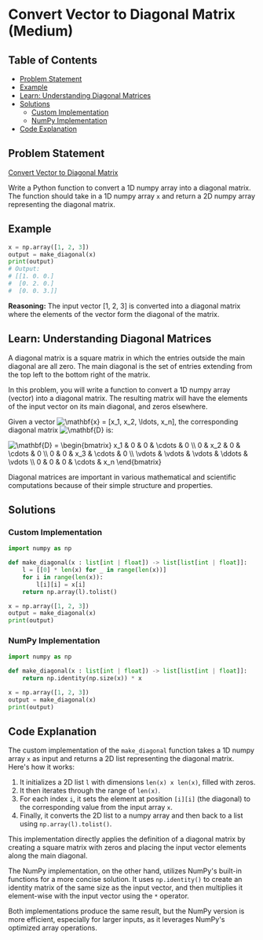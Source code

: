 # Convert Vector to Diagonal Matrix (Medium)

## Table of Contents

- [Problem Statement](#problem-statement)
- [Example](#example)
- [Learn: Understanding Diagonal Matrices](#learn-understanding-diagonal-matrices)
- [Solutions](#solutions)
  - [Custom Implementation](#custom-implementation)
  - [NumPy Implementation](#numpy-implementation)
- [Code Explanation](#code-explanation)

## Problem Statement

[Convert Vector to Diagonal Matrix](https://www.deep-ml.com/problem/Convert%20Vector%20to%20Diagonal%20Matrix)

Write a Python function to convert a 1D numpy array into a diagonal matrix. The function should take in a 1D numpy array `x` and return a 2D numpy array representing the diagonal matrix.

## Example

```python
x = np.array([1, 2, 3])
output = make_diagonal(x)
print(output)
# Output:
# [[1. 0. 0.]
#  [0. 2. 0.]
#  [0. 0. 3.]]
```

**Reasoning:** The input vector [1, 2, 3] is converted into a diagonal matrix where the elements of the vector form the diagonal of the matrix.

## Learn: Understanding Diagonal Matrices

A diagonal matrix is a square matrix in which the entries outside the main diagonal are all zero. The main diagonal is the set of entries extending from the top left to the bottom right of the matrix.

In this problem, you will write a function to convert a 1D numpy array (vector) into a diagonal matrix. The resulting matrix will have the elements of the input vector on its main diagonal, and zeros elsewhere.

Given a vector <img src="https://i.upmath.me/svg/%5Cmathbf%7Bx%7D%20%3D%20%5Bx_1%2C%20x_2%2C%20%5Cldots%2C%20x_n%5D" alt="\mathbf{x} = [x_1, x_2, \ldots, x_n]" />, the corresponding diagonal matrix <img src="https://i.upmath.me/svg/%5Cmathbf%7BD%7D" alt="\mathbf{D}" /> is:

<img src="https://i.upmath.me/svg/%0A%5Cmathbf%7BD%7D%20%3D%20%5Cbegin%7Bbmatrix%7D%0Ax_1%20%26%200%20%26%200%20%26%20%5Ccdots%20%26%200%20%5C%5C%0A0%20%26%20x_2%20%26%200%20%26%20%5Ccdots%20%26%200%20%5C%5C%0A0%20%26%200%20%26%20x_3%20%26%20%5Ccdots%20%26%200%20%5C%5C%0A%5Cvdots%20%26%20%5Cvdots%20%26%20%5Cvdots%20%26%20%5Cddots%20%26%20%5Cvdots%20%5C%5C%0A0%20%26%200%20%26%200%20%26%20%5Ccdots%20%26%20x_n%0A%5Cend%7Bbmatrix%7D%0A" alt="
\mathbf{D} = \begin{bmatrix}
x_1 &amp; 0 &amp; 0 &amp; \cdots &amp; 0 \\
0 &amp; x_2 &amp; 0 &amp; \cdots &amp; 0 \\
0 &amp; 0 &amp; x_3 &amp; \cdots &amp; 0 \\
\vdots &amp; \vdots &amp; \vdots &amp; \ddots &amp; \vdots \\
0 &amp; 0 &amp; 0 &amp; \cdots &amp; x_n
\end{bmatrix}
" />

Diagonal matrices are important in various mathematical and scientific computations because of their simple structure and properties.

## Solutions

### Custom Implementation

```python
import numpy as np

def make_diagonal(x : list[int | float]) -> list[list[int | float]]:
    l = [[0] * len(x) for _ in range(len(x))]
    for i in range(len(x)):
        l[i][i] = x[i]
    return np.array(l).tolist()

x = np.array([1, 2, 3])
output = make_diagonal(x)
print(output)
```

### NumPy Implementation

```python
import numpy as np

def make_diagonal(x : list[int | float]) -> list[list[int | float]]:
    return np.identity(np.size(x)) * x

x = np.array([1, 2, 3])
output = make_diagonal(x)
print(output)
```

## Code Explanation

The custom implementation of the `make_diagonal` function takes a 1D numpy array `x` as input and returns a 2D list representing the diagonal matrix. Here's how it works:

1. It initializes a 2D list `l` with dimensions `len(x) x len(x)`, filled with zeros.
2. It then iterates through the range of `len(x)`.
3. For each index `i`, it sets the element at position `[i][i]` (the diagonal) to the corresponding value from the input array `x`.
4. Finally, it converts the 2D list to a numpy array and then back to a list using `np.array(l).tolist()`.

This implementation directly applies the definition of a diagonal matrix by creating a square matrix with zeros and placing the input vector elements along the main diagonal.

The NumPy implementation, on the other hand, utilizes NumPy's built-in functions for a more concise solution. It uses `np.identity()` to create an identity matrix of the same size as the input vector, and then multiplies it element-wise with the input vector using the `*` operator.

Both implementations produce the same result, but the NumPy version is more efficient, especially for larger inputs, as it leverages NumPy's optimized array operations.